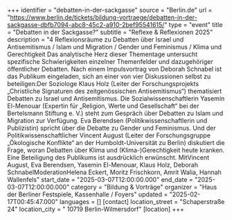 +++
identifier = "debatten-in-der-sackgasse"
source = "Berlin.de"
url = "https://www.berlin.de/tickets/bildung-vortraege/debatten-in-der-sackgasse-dbfb7094-abc8-45c2-a910-2bef95541615/"
type = "event"
title = "Debatten in der Sackgasse?"
subtitle = "Reflexe & Reflexionen 2025"
description = "4 Reflexionsräume zu Debatten über Israel und Antisemitismus / Islam und Migration / Gender und Feminismus / Klima und Gerechtigkeit Das analytische Herz dieser Thementage untersucht spezifische Schwierigkeiten einzelner Themenfelder und dazugehöriger öffentlicher Debatten. Nach einem Impulsvortrag von Deborah Schnabel ist das Publikum eingeladen, sich an einer von vier Diskussionen selbst zu beteiligen:Der Soziologe Klaus Holz (Leiter der Forschungsprojekts „Christliche Signaturen des zeitgenössischen Antisemitismus“) thematisiert Debatten zu Israel und Antisemitismus. Die Sozialwissenschaftlerin Yasemin El-Menouar (Expertin für „Religion, Werte und Gesellschaft“ bei der Bertelsmann Stiftung e. V.) steht zum Gespräch über Debatten zu Islam und Migration zur Verfügung. Eva Berendsen (Politikwissenschaftlerin und Publizistin) spricht über die Debatte zu Gender und Feminismus. Und der Politikwissenschaftlicher Vincent August (Leiter der Forschungsgruppe „Ökologische Konflikte“ an der Humboldt-Universität zu Berlin) diskutiert die Frage, woran Debatten über Klima und (Klima-)Gerechtigkeit heute kranken. Eine Beteiligung des Publikums ist ausdrücklich erwünscht. MitVincent August, Eva Berendsen, Yasemin El-Menouar, Klaus Holz, Deborah SchnabelModerationHelena Eckert, Moritz Frischkorn, Amrit Walia, Hannah Wallenfels"
start_date = "2025-03-07T12:00:00.000"
end_date = "2025-03-07T12:00:00.000"
category = "Bildung & Vorträge"
organizer = "Haus der Berliner Festspiele, Kassenhalle / Foyers"
updated = "2025-02-17T00:45:47.000"
languages = []
[contact]
location_street = "Schaperstraße 24"
location_city = " 10719 Berlin-Wilmersdorf"
[location]
+++